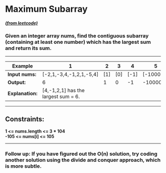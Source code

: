 # **Maximum Subarray**
#### [_(from leetcode)_](https://leetcode.com/problems/maximum-subarray/)  

### Given an integer array nums, find the contiguous subarray (containing at least one number) which has the largest sum and return its sum.

---

| Example          | 1                       | 2         | 3   | 4    | 5         |
|------------------|-------------------------|-----------|-----|------|-----------|
| **Input nums:**  | [-2,1,-3,4,-1,2,1,-5,4] | [1]       | [0] | [-1] | [-100000] |
| **Output:**      | 6                       | 1         | 0   | -1   | -100000   |
| **Explanation:** | [4,-1,2,1] has the largest sum = 6. |

---

## **Constraints:**

**1 <= nums.length <= 3 * 104  
-105 <= nums[i] <= 105**

---

### **Follow up:** If you have figured out the O(n) solution, try coding another solution using the divide and conquer approach, which is more subtle.
